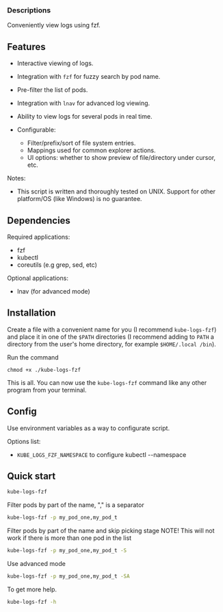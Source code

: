 ### Descriptions

Conveniently view logs using fzf.

## Features

- Interactive viewing of logs.

- Integration with `fzf` for fuzzy search by pod name.

- Pre-filter the list of pods.

- Integration with `lnav` for advanced log viewing.

- Ability to view logs for several pods in real time.

- Configurable:
    - Filter/prefix/sort of file system entries.
    - Mappings used for common explorer actions.
    - UI options: whether to show preview of file/directory under cursor, etc.

Notes:
- This script is written and thoroughly tested on UNIX. Support for other platform/OS (like Windows) is no guarantee.


## Dependencies
Required applications:
  - fzf
  - kubectl
  - coreutils (e.g grep, sed, etc)

Optional applications:
  - lnav (for advanced mode)

## Installation

Create a file with a convenient name for you (I recommend `kube-logs-fzf`) and place it in one of the `$PATH` directories (I recommend adding to `PATH` a directory from the user's home directory, for example `$HOME/.local /bin`).

Run the command 
```
chmod +x ./kube-logs-fzf
```

This is all. You can now use the `kube-logs-fzf` command like any other program from your terminal.

## Config

Use environment variables as a way to configurate script.

Options list:
  - `KUBE_LOGS_FZF_NAMESPACE` to configure kubectl --namespace


## Quick start

```bash
kube-logs-fzf
```

Filter pods by part of the name, "," is a separator
```bash
kube-logs-fzf -p my_pod_one,my_pod_t 
```

Filter pods by part of the name and skip picking stage
NOTE! This will not work if there is more than one pod in the list
```bash
kube-logs-fzf -p my_pod_one,my_pod_t -S 
```

Use advanced mode
```bash
kube-logs-fzf -p my_pod_one,my_pod_t -SA
```

To get more help.
```bash
kube-logs-fzf -h
```
